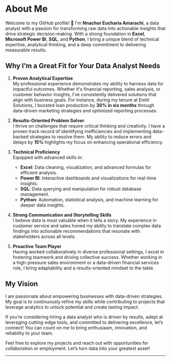 # About Me  

Welcome to my GitHub profile! 👋 I'm **Nnachor Eucharia Amarachi**, a data analyst with a passion for transforming raw data into actionable insights that drive strategic decision-making. With a strong foundation in **Excel**, **Microsoft Power BI**, **SQL**, and **Python**, I bring a unique blend of technical expertise, analytical thinking, and a deep commitment to delivering measurable results.  

## Why I’m a Great Fit for Your Data Analyst Needs  

1. **Proven Analytical Expertise**  
   My professional experience demonstrates my ability to harness data for impactful outcomes. Whether it's financial reporting, sales analysis, or customer behavior insights, I’ve consistently delivered solutions that align with business goals. For instance, during my tenure at Emtil Solutions, I boosted loan production by **30% in six months** through data-driven marketing strategies and optimized reporting processes.  

2. **Results-Oriented Problem Solver**  
   I thrive on challenges that require critical thinking and creativity. I have a proven track record of identifying inefficiencies and implementing data-backed strategies to resolve them. My ability to reduce errors and delays by **15%** highlights my focus on enhancing operational efficiency.  

3. **Technical Proficiency**  
   Equipped with advanced skills in:  
   - **Excel**: Data cleaning, visualization, and advanced formulas for efficient analysis.  
   - **Power BI**: Interactive dashboards and visualizations for real-time insights.  
   - **SQL**: Data querying and manipulation for robust database management.  
   - **Python**: Automation, statistical analysis, and machine learning for deeper data insights.  

4. **Strong Communication and Storytelling Skills**  
   I believe data is most valuable when it tells a story. My experience in customer service and sales honed my ability to translate complex data findings into actionable recommendations that resonate with stakeholders across all levels.  

5. **Proactive Team Player**  
   Having worked collaboratively in diverse professional settings, I excel in fostering teamwork and driving collective success. Whether working in a high-pressure sales environment or a data-driven financial services role, I bring adaptability and a results-oriented mindset to the table.  

## My Vision  

I am passionate about empowering businesses with data-driven strategies. My goal is to continuously refine my skills while contributing to projects that leverage analytics to unlock potential and create lasting impact.  

If you’re considering hiring a data analyst who is driven by results, adept at leveraging cutting-edge tools, and committed to delivering excellence, let’s connect! You can count on me to bring enthusiasm, innovation, and reliability to your team.  

Feel free to explore my projects and reach out with opportunities for collaboration or employment. Let’s turn data into your greatest asset!  
** ****
